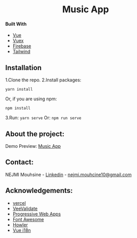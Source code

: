 <h1 align="center">Music App</h1>

#### Built With

- [Vue](https://v3.vuejs.org/)
- [Vuex](https://vuex.vuejs.org/)
- [Firebase](https://firebase.google.com/)
- [Tailwind](https://tailwindcss.com/)

## Installation

1.Clone the repo.
2.Install packages:

```
yarn install
```

Or, if you are using npm:

```
npm install
```

3.Run:
`yarn serve`
Or:
`npm run serve`

## About the project:

Demo Preview: [Music App](https://music-app-steel.vercel.app/)

## Contact:

NEJMI Mouhsine - [Linkedin](https://www.linkedin.com/in/mouhcine-nejmi/) - [nejmi.mouhcine10@gmail.com](mailto:nejmi.mouhcine10@gmail.com)

## Acknowledgements:

- [vercel](https://vercel.com/)
- [VeeValidate](https://vee-validate.logaretm.com/v4/)
- [Progressive Web Apps](https://web.dev/progressive-web-apps/)
- [Font Awesome](https://fontawesome.com/)
- [Howler](https://howlerjs.com/)
- [Vue i18n](https://kazupon.github.io/vue-i18n/)
